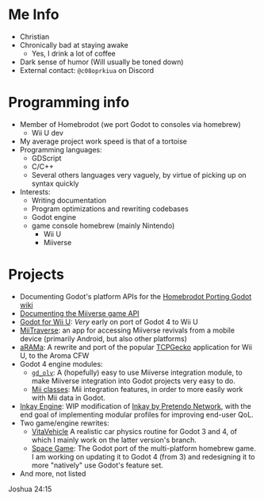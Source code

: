 # Me Info
* Christian
* Chronically bad at staying awake
  * Yes, I drink a lot of coffee
* Dark sense of humor (Will usually be toned down)
* External contact: `@c08oprkiua` on Discord

# Programming info
* Member of Homebrodot (we port Godot to consoles via homebrew)
  * Wii U dev
* My average project work speed is that of a tortoise
* Programming languages:
  * GDScript
  * C/C++
  * Several others languages very vaguely, by virtue of picking up on syntax quickly
* Interests:
  * Writing documentation
  * Program optimizations and rewriting codebases
  * Godot engine
  * game console homebrew (mainly Nintendo)
    * Wii U
    * Miiverse

# Projects
* Documenting Godot's platform APIs for the [Homebrodot Porting Godot wiki](https://github.com/Homebrodot/Godot/wiki/Porting-Godot)
* [Documenting the Miiverse game API](https://github.com/c08oprkiua/Miiverse-API-documentation)
* [Godot for Wii U](https://github.com/Homebrodot/platform-wiiu): *Very* early on port of Godot 4 to Wii U
* [MiiTraverse](https://github.com/c08oprkiua/miitraverse): an app for accessing Miiverse revivals from a mobile device (primarily Android, but also other platforms)
* [aRAMa](https://github.com/c08oprkiua/aRAMa): A rewrite and port of the popular [TCPGecko](https://github.com/BullyWiiPlaza/tcpgecko) application for Wii U, to the Aroma CFW
* Godot 4 engine modules:
  * [`gd_olv`](https://github.com/c08oprkiua/gd_olv): A (hopefully) easy to use Miiverse integration module, to make Miiverse integration into Godot projects very easy to do.
  * [Mii classes](https://github.com/c08oprkiua/Godot-4-Mii-Classes): Mii integration features, in order to more easily work with Mii data in Godot.
* [Inkay Engine](https://github.com/c08oprkiua/Inkay-engine): WIP modification of [Inkay by Pretendo Network](https://github.com/PretendoNetwork/Inkay), with the end goal of implementing modular profiles for improving end-user QoL.
* Two game/engine rewrites:
  * [VitaVehicle](https://github.com/c08oprkiua/g-rcp2/tree/godot-4.0.3-conversion) A realistic car physics routine for Godot 3 and 4, of which I mainly work on the latter version's branch.
  * [Space Game](https://github.com/c08oprkiua/space-game-rewrite): The Godot port of the multi-platform homebrew game. I am working on updating it to Godot 4 (from 3) and redesigning it to more "natively" use Godot's feature set.
* And more, not listed


Joshua 24:15

<!--

-->
